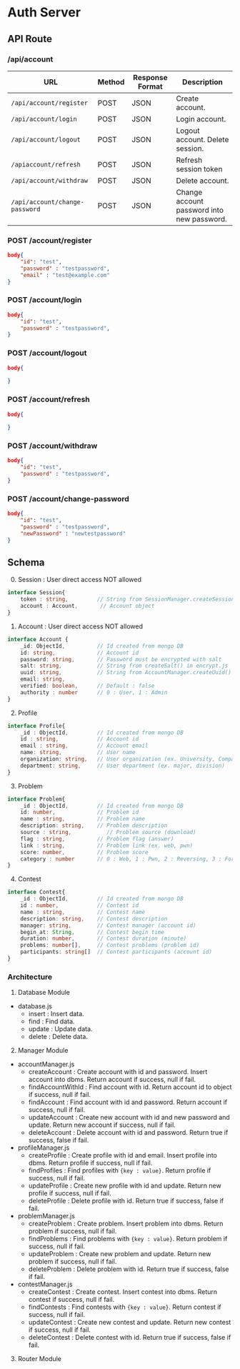 # Auth Server

## API Route

### /api/account

|URL|Method|Response Format|Description| 
|---|---|---|---|
|`/api/account/register`|POST|JSON|Create account.|
|`/api/account/login`|POST|JSON|Login account.|
|`/api/account/logout`|POST|JSON|Logout account. Delete session.|
|`/apiaccount/refresh`|POST|JSON|Refresh session token|
|`/api/account/withdraw`|POST|JSON|Delete account.|
|`/api/account/change-password`|POST|JSON|Change account password into new password.|

### POST /account/register
```json
body{
    "id": "test",
    "password" : "testpassword",
    "email" : "test@example.com"
}
```

### POST /account/login
```json
body{
    "id": "test",
    "password" : "testpassword",
}
```
### POST /account/logout
```json
body{
    
}
```
### POST /account/refresh
```json
body{
    
}
```
### POST /account/withdraw
```json
body{
    "id": "test",
    "password" : "testpassword",
}
```
### POST /account/change-password
```json
body{
    "id": "test",
    "password" : "testpassword",
    "newPassword" : "newtestpassword"
}
```

## Schema
0. Session : User direct access NOT allowed
```ts
interface Session{ 
    token : string,         // String from SessionManager.createSessionToken()
    account : Account,       // Account object
}
```

1. Account : User direct access NOT allowed
```ts
interface Account {
    _id: ObjectId,          // Id created from mongo DB
    id: string,             // Account id
    password: string,       // Password must be encrypted with salt
    salt: string,           // String from createSalt() in encrypt.js
    uuid: string,           // String from AccountManager.createUuid()
    email: string, 
    verified: boolean,      // Default : false
    authority : number      // 0 : User, 1 : Admin
}
```

2. Profile
```ts
interface Profile{
    _id : ObjectId,         // Id created from mongo DB
    id : string,            // Account id
    email : string,         // Account email
    name: string,           // User name
    organization: string,   // User organization (ex. University, Company)
    department: string,     // User department (ex. major, division)
}
```

3. Problem
```ts
interface Problem{
    _id : ObjectId,         // Id created from mongo DB
    id: number,             // Problem id
    name : string,          // Problem name
    description: string,    // Problem description
    source : string,           // Problem source (download)
    flag : string,          // Problem flag (answer)
    link : string,          // Problem link (ex. web, pwn)
    score: number,          // Problem score
    category : number       // 0 : Web, 1 : Pwn, 2 : Reversing, 3 : Forensic, 4 : Misc...
}
```

4. Contest
```ts
interface Contest{
    _id : ObjectId,         // Id created from mongo DB
    id : number,            // Contest id
    name : string,          // Contest name
    description: string,    // Contest description
    manager: string,        // Contest manager (account id)
    begin_at: String,       // Contest begin time
    duration: number,       // Contest duration (minute)
    problems: number[],     // Contest problems (problem id)
    participants: string[]  // Contest participants (account id)
}
```


### Architecture

1. Database Module
- database.js
    - insert : Insert data.
    - find : Find data.
    - update : Update data.
    - delete : Delete data.
2. Manager Module
- accountManager.js
    - createAccount : Create account with id and password. Insert account into dbms. Return account if success, null if fail.
    - findAccountWithId : Find account with id. Return account id to object if success, null if fail.
    - findAccount : Find account with id and password. Return account if success, null if fail.
    - updateAccount : Create new account with id and new password and update. Return new account if success, null if fail.
    - deleteAccount : Delete account with id and password. Return true if success, false if fail.
- profileManager.js
    - createProfile : Create profile with id and email. Insert profile into dbms. Return profile if success, null if fail.
    - findProfiles : Find profiles with `{key : value}`. Return profile if success, null if fail.
    - updateProfile : Create new profile with id and update. Return new profile if success, null if fail.
    - deleteProfile : Delete profile with id. Return true if success, false if fail.
- problemManager.js
    - createProblem : Create problem. Insert problem into dbms. Return problem if success, null if fail.
    - findProblems : Find problems with `{key : value}`. Return problem if success, null if fail.
    - updateProblem : Create new problem and update. Return new problem if success, null if fail.
    - deleteProblem : Delete problem with id. Return true if success, false if fail.
- contestManager.js
    - createContest : Create contest. Insert contest into dbms. Return contest if success, null if fail.
    - findContests : Find contests with `{key : value}`. Return contest if success, null if fail.
    - updateContest : Create new contest and update. Return new contest if success, null if fail.
    - deleteContest : Delete contest with id. Return true if success, false if fail.

3. Router Module